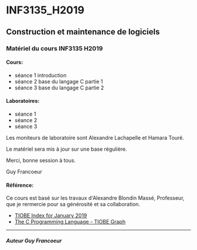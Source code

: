 # INF3135_H2019

## Construction et maintenance de logiciels

### Matériel du cours INF3135 H2019

#### Cours:
- séance 1 introduction
- séance 2 base du langage C partie 1
- séance 3 base du langage C partie 2

#### Laboratoires:
- séance 1
- séance 2
- séance 3

Les moniteurs de laboratoire sont Alexandre Lachapelle et Hamara Touré.


Le matériel sera mis à jour sur une base régulière.

Merci, bonne session à tous.

Guy Francoeur

#### Référence: 

Ce cours est basé sur les travaux d'Alexandre Blondin Massé, Professeur, que je rermercie pour sa générosité et sa collaboration. 

- [TIOBE Index for January 2019](https://www.tiobe.com/tiobe-index/ "Usage des langages de programmation")
- [The C Programming Language - TIOBE Graph](https://www.tiobe.com/tiobe-index/c/ "Langage C")

----

##### Auteur Guy Francoeur
